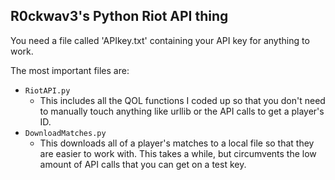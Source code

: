 ## R0ckwav3's Python Riot API thing

You need a file called 'APIkey.txt' containing your API key for anything to work.

The most important files are:
* `RiotAPI.py`
    *  This includes all the QOL functions I coded up so that you don't need to manually touch anything like urllib or the API calls to get a player's ID.
* `DownloadMatches.py`
    *  This downloads all of a player's matches to a local file so that they are easier to work with. This takes a while, but circumvents the low amount of API calls that you can get on a test key.
